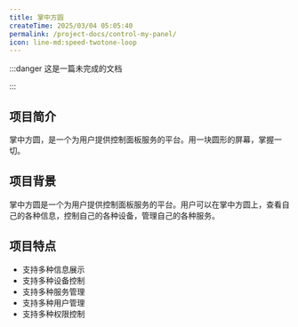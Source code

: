 ```yaml
---
title: 掌中方圆
createTime: 2025/03/04 05:05:40
permalink: /project-docs/control-my-panel/
icon: line-md:speed-twotone-loop
---
```

:::danger 这是一篇未完成的文档

:::
## 项目简介

掌中方圆，是一个为用户提供控制面板服务的平台。用一块圆形的屏幕，掌握一切。

## 项目背景

掌中方圆是一个为用户提供控制面板服务的平台。用户可以在掌中方圆上，查看自己的各种信息，控制自己的各种设备，管理自己的各种服务。

## 项目特点

- 支持多种信息展示
- 支持多种设备控制
- 支持多种服务管理
- 支持多种用户管理
- 支持多种权限控制

